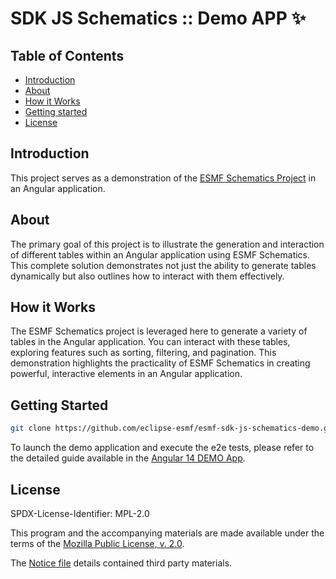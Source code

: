 # SDK JS Schematics :: Demo APP ✨

## Table of Contents

-   [Introduction](#introduction)
-   [About](#about)
-   [How it Works](#How-it-works)
-   [Getting started](#getting-started)
-   [License](#license)

## Introduction

This project serves as a demonstration of the [ESMF Schematics Project](https://github.com/eclipse-esmf/esmf-sdk-js-schematics) in an Angular application.

## About

The primary goal of this project is to illustrate the generation and interaction of different tables within an Angular application using ESMF Schematics. This complete solution demonstrates not just the ability to generate tables dynamically but also outlines how to interact with them effectively.

## How it Works
The ESMF Schematics project is leveraged here to generate a variety of tables in the Angular application. You can interact with these tables, exploring features such as sorting, filtering, and pagination. This demonstration highlights the practicality of ESMF Schematics in creating powerful, interactive elements in an Angular application.

## Getting Started

```bash
git clone https://github.com/eclipse-esmf/esmf-sdk-js-schematics-demo.git
```

To launch the demo application and execute the e2e tests, please refer to the detailed guide available in the [Angular 14 DEMO App](/angular16-demo-app/README.md).

## License

SPDX-License-Identifier: MPL-2.0

This program and the accompanying materials are made available under the terms of the
[Mozilla Public License, v. 2.0](LICENSE).

The [Notice file](NOTICE.md) details contained third party materials.
